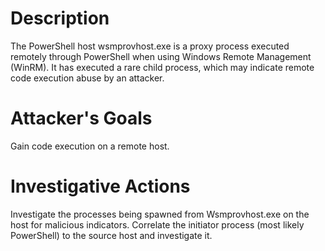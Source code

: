 # Description
The PowerShell host wsmprovhost.exe is a proxy process executed remotely through PowerShell when using Windows Remote Management (WinRM). It has executed a rare child process, which may indicate remote code execution abuse by an attacker.
# Attacker's Goals
Gain code execution on a remote host.
# Investigative Actions
Investigate the processes being spawned from Wsmprovhost.exe on the host for malicious indicators.
Correlate the initiator process (most likely PowerShell) to the source host and investigate it.
